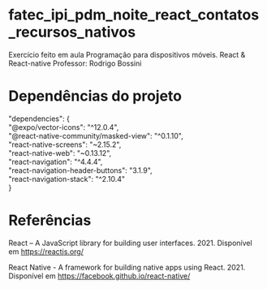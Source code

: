 # fatec_ipi_pdm_noite_react_contatos_recursos_nativos

Exercício feito em aula Programação para dispositivos móveis. React &amp; React-native
Professor: Rodrigo Bossini 

# Dependências do projeto

"dependencies": { 
</br>
    "@expo/vector-icons": "^12.0.4",
</br>
    "@react-native-community/masked-view": "^0.1.10",
</br>
    "react-native-screens": "~2.15.2",
</br>
    "react-native-web": "~0.13.12",
</br>
    "react-navigation": "^4.4.4",
</br>
    "react-navigation-header-buttons": "3.1.9",
</br>
    "react-navigation-stack": "^2.10.4"
</br>
}


# Referências

React – A JavaScript library for building user interfaces. 2021. 
Disponível em <https://reactjs.org/> 

React Native - A framework for building native apps using React. 2021. 
Disponível em <https://facebook.github.io/react-native/>
